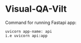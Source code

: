 # Visual-QA-Vilt

Command for running Fastapi app:
```
uvicorn app-name: api
i.e uvicorn api:app
```
